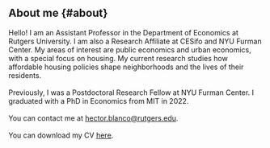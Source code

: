 ## About me {#about}

Hello! I am an Assistant Professor in the Department of Economics at Rutgers University. I am also a Research Affiliate at CESifo and NYU Furman Center. My areas of interest are public economics and urban economics, with a special focus on housing. My current research studies how affordable housing policies shape neighborhoods and the lives of their residents. 
<br>
<br>
Previously, I was a Postdoctoral Research Fellow at NYU Furman Center. I graduated with a PhD in Economics from MIT in 2022.
<br>
<br>
You can contact me at [hector.blanco@rutgers.edu](mailto:hector.blanco@rutgers.edu).
<br>
<br>
You can download my CV [here](/files/Blanco_CV.pdf).

<!--
I earned a M.S. in Economics from the Barcelona School of Economics in 2016 and a B.S. in Economics and Laws from Universitat Pompeu Fabra in 2015. 
-->
